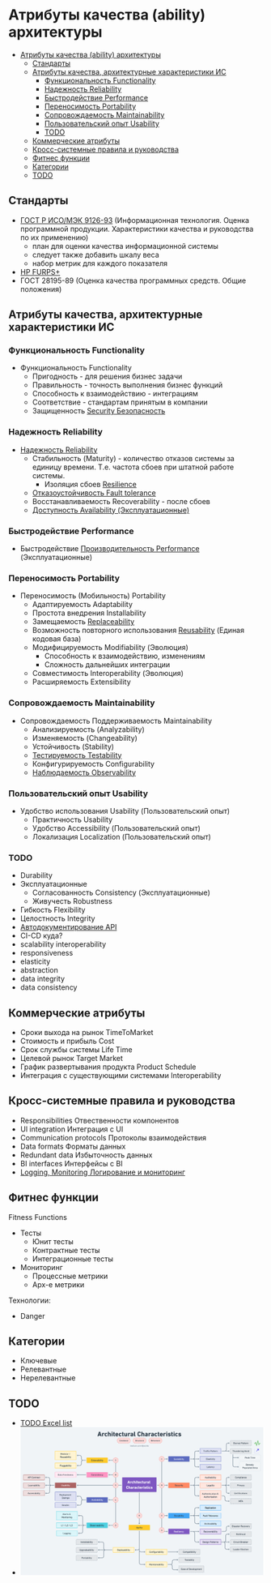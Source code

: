 # Атрибуты качества (ability) архитектуры

- [Атрибуты качества (ability) архитектуры](#атрибуты-качества-ability-архитектуры)
  - [Стандарты](#стандарты)
  - [Атрибуты качества, архитектурные характеристики ИС](#атрибуты-качества-архитектурные-характеристики-ис)
    - [Функциональность Functionality](#функциональность-functionality)
    - [Надежность Reliability](#надежность-reliability)
    - [Быстродействие Performance](#быстродействие-performance)
    - [Переносимость Portability](#переносимость-portability)
    - [Сопровождаемость Maintainability](#сопровождаемость-maintainability)
    - [Пользовательский опыт Usability](#пользовательский-опыт-usability)
    - [TODO](#todo)
  - [Коммерческие атрибуты](#коммерческие-атрибуты)
  - [Кросс-системные правила и руководства](#кросс-системные-правила-и-руководства)
  - [Фитнес функции](#фитнес-функции)
  - [Категории](#категории)
  - [TODO](#todo-1)

## Стандарты  

- [ГОСТ Р ИСО/МЭК 9126-93](https://m-i-kuznetsov.livejournal.com/157150.html) (Информационная технология. Оценка программной продукции. Характеристики качества и руководства по их применению)
  - план для оценки качества информационной системы
  - следует также добавить шкалу веса
  - набор метрик для каждого показателя
- [HP FURPS+](https://sysana.wordpress.com/2010/09/16/furps/)
- ГОСТ 28195-89 (Оценка качества программных средств. Общие положения)

## Атрибуты качества, архитектурные характеристики ИС

### Функциональность Functionality

- Функциональность Functionality
  - Пригодность - для решения бизнес задачи
  - Правильность - точность выполнения бизнес функций
  - Способность к взаимодействию - интеграциям
  - Соответствие - стандартам принятым в компании
  - Защищенность [Security Безопасность](ability/security.md)

### Надежность Reliability

- [Надежность Reliability](ability/reliability.md)
  - Стабильность (Maturity) - количество отказов системы за единицу времени. Т.е. частота сбоев при штатной работе системы.
    - Изоляция сбоев [Resilience](ability/resilience.md)
  - [Отказоустойчивость Fault tolerance](ability/fault.tolerance.md)
  - Восстанавливаемость Recoverability - после сбоев
  - [Доступность Availability (Эксплуатационные)](ability/availability.md)
  
### Быстродействие Performance

- Быстродействие [Производительность Performance](ability/performance/performance.md) (Эксплуатационные)  

### Переносимость Portability

- Переносимость (Мобильность) Portability
  - Адаптируемость Adaptability  
  - Простота внедрения Installability
  - Замещаемость [Replaceability](ability/replaceability.md)
  - Возможность повторного использования [Reusability](ability/reusability.md) (Единая кодовая база)
  - Модифицируемость Modifiability (Эволюция)
    - Способность к взаимодействию, изменениям
    - Сложность дальнейших интеграции
  - Совместимость Interoperability (Эволюция)
  - Расширяемость Extensibility

### Сопровождаемость Maintainability

- Сопровождаемость Поддерживаемость Maintainability
  - Анализируемость (Analyzability)
  - Изменяемость (Changeability)
  - Устойчивость (Stability)
  - [Тестируемость Testability](ability/testability.md)
  - Конфигурируемость Configurability
  - [Наблюдаемость Observability](ability/observability.md)

### Пользовательский опыт Usability

- Удобство использования Usability (Пользовательский опыт)
  - Практичность Usability
  - Удобство Accessibility (Пользовательский опыт)
  - Локализация Localization (Пользовательский опыт)

### TODO

- Durability
- Эксплуатационные
  - Согласованность Consistency (Эксплуатационные)  
  - Живучесть Robustness  
- Гибкость Flexibility
- Целостность Integrity
- [Автодокументирование API](../api/api.md)
- CI-CD куда?
- scalability interoperability
- responsiveness
- elasticity
- abstraction
- data integrity
- data consistency

## Коммерческие атрибуты

- Сроки выхода на рынок TimeToMarket
- Стоимость и прибыль Cost
- Срок службы системы Life Time
- Целевой рынок Target Market
- График развертывания продукта Product Schedule
- Интеграция с существующими системами Interoperability

## Кросс-системные правила и руководства

- Responsibilities Отвественности компонентов
- Ul integration Интеграция с UI
- Communication protocols Протоколы взаимодействия
- Data formats Форматы данных
- Redundant data Избыточность данных
- BI interfaces Интерфейсы с BI
- [Logging, Monitoring Логирование и мониторинг](ability/observability.md)

## Фитнес функции

Fitness Functions

- Тесты
  - Юнит тесты
  - Контрактные тесты
  - Интеграционные тесты
- Мониторинг
  - Процессные метрики
  - Арх-е метрики

Технологии:

- Danger

## Категории

- Ключевые
- Релевантные
- Нерелевантные

## TODO

- [TODO Excel list](ability/Quality-Attributes-2013.xlsx)
- ![nft](../img/arch/nft.png)
